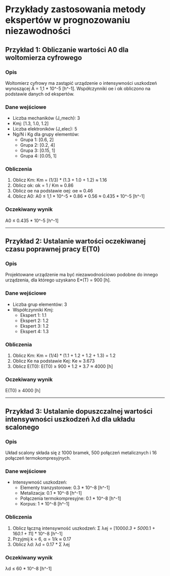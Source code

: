 # Przykłady zastosowania metody ekspertów w prognozowaniu niezawodności

## Przykład 1: Obliczanie wartości A0 dla woltomierza cyfrowego

### Opis
Woltomierz cyfrowy ma zastąpić urządzenie o intensywności uszkodzeń wynoszącej Ā = 1,1 * 10^-5 [h^-1]. Współczynniki αe i αk obliczono na podstawie danych od ekspertów.

### Dane wejściowe
- Liczba mechaników (J_mech): 3
- Kmj: [1.3, 1.0, 1.2]
- Liczba elektroników (J_elec): 5
- Ng/N i Kg dla grupy elementów:
  - Grupa 1: [0.6, 2]
  - Grupa 2: [0.2, 4]
  - Grupa 3: [0.15, 1]
  - Grupa 4: [0.05, 1]

### Obliczenia
1. Oblicz Km:
   Km = (1/3) * (1.3 + 1.0 + 1.2) ≈ 1.16
2. Oblicz αk:
   αk = 1 / Km ≈ 0.86
3. Oblicz αe na podstawie αej:
   αe ≈ 0.46
4. Oblicz A0:
   A0 ≤ 1,1 * 10^-5 * 0.86 * 0.56 ≈ 0.435 * 10^-5 [h^-1]

### Oczekiwany wynik
A0 ≤ 0.435 * 10^-5 [h^-1]

---

## Przykład 2: Ustalanie wartości oczekiwanej czasu poprawnej pracy E(T0)

### Opis
Projektowane urządzenie ma być niezawodnościowo podobne do innego urządzenia, dla którego uzyskano E*(T) = 900 [h].

### Dane wejściowe
- Liczba grup elementów: 3
- Współczynniki Kmj:
  - Ekspert 1: 1.1
  - Ekspert 2: 1.2
  - Ekspert 3: 1.2
  - Ekspert 4: 1.3

### Obliczenia
1. Oblicz Km:
   Km = (1/4) * (1.1 + 1.2 + 1.2 + 1.3) = 1.2
2. Oblicz Ke na podstawie Kej:
   Ke ≈ 3.673
3. Oblicz E(T0):
   E(T0) ≥ 900 * 1.2 * 3.7 ≈ 4000 [h]

### Oczekiwany wynik
E(T0) ≥ 4000 [h]

---

## Przykład 3: Ustalanie dopuszczalnej wartości intensywności uszkodzeń λd dla układu scalonego

### Opis
Układ scalony składa się z 1000 bramek, 500 połączeń metalicznych i 16 połączeń termokompresyjnych.

### Dane wejściowe
- Intensywność uszkodzeń:
  - Elementy tranzystorowe: 0.3 * 10^-8 [h^-1]
  - Metalizacja: 0.1 * 10^-8 [h^-1]
  - Połączenia termokompresyjne: 0.1 * 10^-8 [h^-1]
  - Korpus: 1 * 10^-8 [h^-1]

### Obliczenia
1. Oblicz łączną intensywność uszkodzeń:
   Σ λej = [1000*0.3 + 500*0.1 + 16*0.1 + 1*1] * 10^-8 [h^-1]
2. Przyjmij k = 6, α = 1/k ≈ 0.17
3. Oblicz λd:
   λd = 0.17 * Σ λej

### Oczekiwany wynik
λd ≤ 60 * 10^-8 [h^-1]